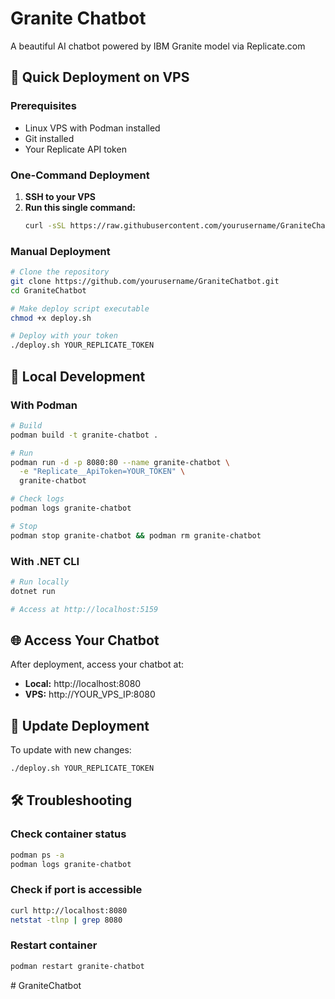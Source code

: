 # Granite Chatbot

A beautiful AI chatbot powered by IBM Granite model via Replicate.com

## 🚀 Quick Deployment on VPS

### Prerequisites

- Linux VPS with Podman installed
- Git installed
- Your Replicate API token

### One-Command Deployment

1. **SSH to your VPS**
2. **Run this single command:**
   ```bash
   curl -sSL https://raw.githubusercontent.com/yourusername/GraniteChatbot/main/deploy.sh | bash -s YOUR_REPLICATE_TOKEN
   ```

### Manual Deployment

```bash
# Clone the repository
git clone https://github.com/yourusername/GraniteChatbot.git
cd GraniteChatbot

# Make deploy script executable
chmod +x deploy.sh

# Deploy with your token
./deploy.sh YOUR_REPLICATE_TOKEN
```

## 🔧 Local Development

### With Podman

```bash
# Build
podman build -t granite-chatbot .

# Run
podman run -d -p 8080:80 --name granite-chatbot \
  -e "Replicate__ApiToken=YOUR_TOKEN" \
  granite-chatbot

# Check logs
podman logs granite-chatbot

# Stop
podman stop granite-chatbot && podman rm granite-chatbot
```

### With .NET CLI

```bash
# Run locally
dotnet run

# Access at http://localhost:5159
```

## 🌐 Access Your Chatbot

After deployment, access your chatbot at:

- **Local:** http://localhost:8080
- **VPS:** http://YOUR_VPS_IP:8080

## 🔄 Update Deployment

To update with new changes:

```bash
./deploy.sh YOUR_REPLICATE_TOKEN
```

## 🛠️ Troubleshooting

### Check container status

```bash
podman ps -a
podman logs granite-chatbot
```

### Check if port is accessible

```bash
curl http://localhost:8080
netstat -tlnp | grep 8080
```

### Restart container

```bash
podman restart granite-chatbot
```
#   G r a n i t e C h a t b o t  
 